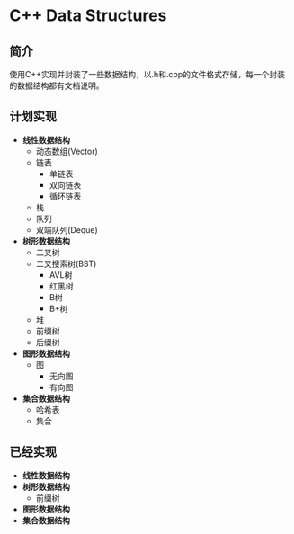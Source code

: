 # C++ Data Structures

## 简介
使用C++实现并封装了一些数据结构，以.h和.cpp的文件格式存储，每一个封装的数据结构都有文档说明。

## 计划实现
- **线性数据结构**
    - 动态数组(Vector)
    - 链表
        - 单链表
        - 双向链表
        - 循环链表
    - 栈
    - 队列
    - 双端队列(Deque)
- **树形数据结构**
    - 二叉树
    - 二叉搜索树(BST)
        - AVL树
        - 红黑树
        - B树
        - B+树
    - 堆
    - 前缀树
    - 后缀树
- **图形数据结构**
    - 图
        - 无向图
        - 有向图
- **集合数据结构**
    - 哈希表
    - 集合
## 已经实现
- **线性数据结构**
- **树形数据结构**
    - 前缀树
- **图形数据结构**
- **集合数据结构**